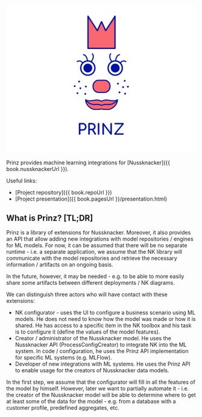 ![Prinz logo](images/prinz-logo.svg)

Prinz provides machine learning integrations for [Nussknacker]({{ book.nussknackerUrl }}).

Useful links:
* [Project repository]({{ book.repoUrl }})
* [Project presentation]({{ book.pagesUrl }}/presentation.html)

## What is Prinz? [TL;DR]

Prinz is a library of extensions for Nussknacker. Moreover, it also provides an API that allow adding new
integrations with model repositories / engines for ML models.
For now, it can be assumed that there will be no separate runtime - i.e. a separate application, we assume that the NK
library will communicate with the model repositories and retrieve the necessary information / artifacts on an ongoing basis.

In the future, however, it may be needed - e.g. to be able to more easily share some artifacts between different deployments /
NK diagrams.

We can distinguish three actors who will have contact with these extensions:
* NK configurator - uses the UI to configure a business scenario using ML models. He does not need to know how the model
  was made or how it is shared. He has access to a specific item in the NK toolbox and his task is to configure it (define
  the values of the model features).
* Creator / administrator of the Nussknacker model. He uses the Nussknacker API (ProcessConfigCreator) to integrate NK into
  the ML system. In code / configuration, he uses the Prinz API implementation for specific ML systems (e.g. MLFlow).
* Developer of new integrations with ML systems. He uses the Prinz API to enable usage for the creators of Nussknacker data
  models.

In the first step, we assume that the configurator will fill in all the features of the model by himself. However, later
we want to partially automate it - i.e. the creator of the Nussknacker model will be able to determine where to get at least
some of the data for the model - e.g. from a database with a customer profile, predefined aggregates, etc.
